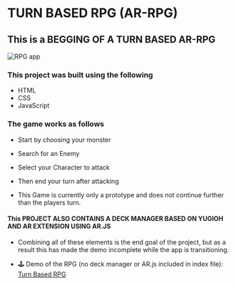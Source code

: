 # TURN BASED RPG (AR-RPG)

## This is a BEGGING OF A TURN BASED AR-RPG

![RPG app](https://i.ibb.co/XDfTDCp/RPG-IMAGE.png "RPG App")

### This project was built using the following

* HTML
* CSS
* JavaScript

### The game works as follows

* Start by choosing your monster

* Search for an Enemy
* Select your Character to attack
* Then end your turn after attacking
* This Game is currently only a prototype and does not continue further than the players turn.

#### This PROJECT ALSO CONTAINS A DECK MANAGER BASED ON YUGIOH AND AR EXTENSION USING AR.JS

* Combining all of these elements is the end goal of the project, but as a result this has made the demo incomplete while the app is transitioning.


* 🕹 Demo of the RPG (no deck manager or AR.js included in index file): <a href="https://lovechase.github.io/Turn-Based-RPG/" target="_blank">Turn Based RPG</a>

